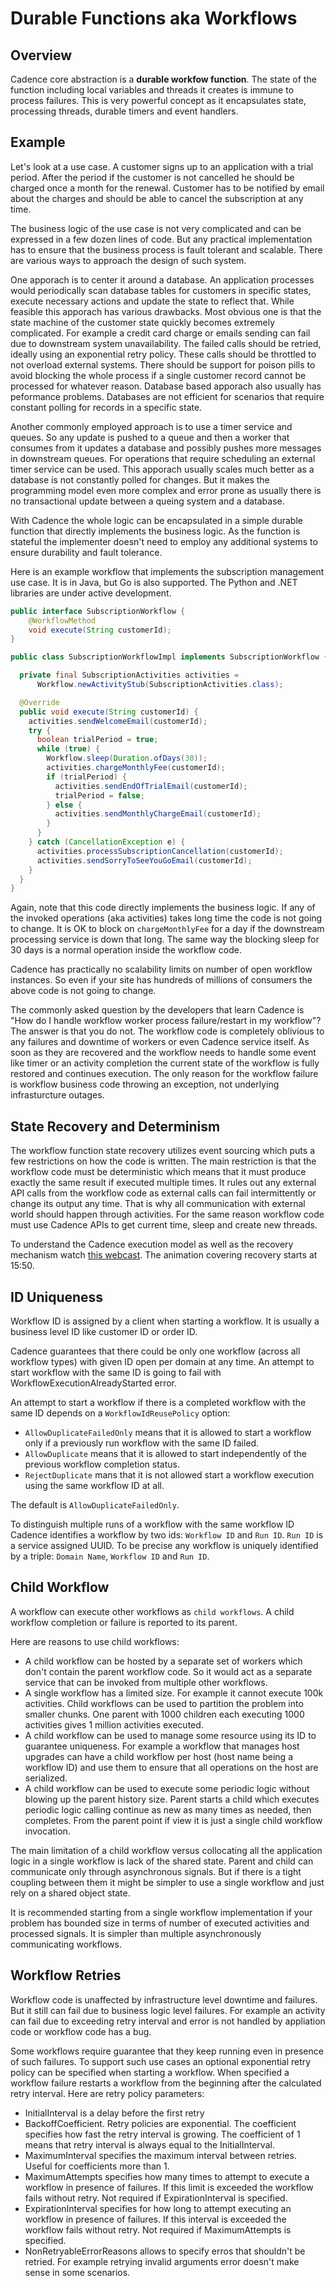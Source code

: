 # Durable Functions aka Workflows

## Overview

Cadence core abstraction is a **durable workfow function**. The state of the function including local variables and threads it creates is immune to process failures.
This is very powerful concept as it encapsulates state, processing threads, durable timers and event handlers.

## Example

Let's look at a use case. A customer signs up to an application with a trial period. After the period if the customer is not cancelled he should be charged once a month for the renewal. Customer has to be notified by email about the charges and should be able to cancel the subscription at any time.

The business logic of the use case is not very complicated and can be expressed in a few dozen lines of code. But any practical implementation has to ensure that the business process is fault tolerant and scalable. There are various ways to approach the design of such system.

One apporach is to center it around a database. An application processes would periodically scan database tables for customers in specific states, execute necessary actions and update the state to reflect that. While feasible this apporach has various drawbacks. Most obvious one is that the state machine of the customer state quickly becomes extremely complicated. For example a credit card charge or emails sending can fail due to downstream system unavailability. The failed calls should be retried, ideally using an exponential retry policy. These calls should be throttled to not overload external systems. There should be support for poison pills to avoid blocking the whole process if a single customer record cannot be processed for whatever reason. Database based apporach also usually has peformance problems. Databases are not efficient for scenarios that require constant polling for records in a specific state.

Another commonly employed approach is to use a timer service and queues. So any update is pushed to a queue and then a worker that consumes from it updates a database and possibly pushes more messages in downstream queues. For operations that require scheduling an external timer service can be used. This apporach usually scales much better as a database is not constantly polled for changes. But it makes the programming model even more complex and error prone as usually there is no transactional update between a queing system and a database.

With Cadence the whole logic can be encapsulated in a simple durable function that directly implements the business logic. As the function is stateful the implementer doesn't need to employ any additional systems to ensure durability and fault tolerance.

Here is an example workflow that implements the subscription management use case. It is in Java, but Go is also supported. The Python and .NET libraries are under active development.

```java
public interface SubscriptionWorkflow {
    @WorkflowMethod
    void execute(String customerId);
}

public class SubscriptionWorkflowImpl implements SubscriptionWorkflow {

  private final SubscriptionActivities activities =
      Workflow.newActivityStub(SubscriptionActivities.class);

  @Override
  public void execute(String customerId) {
    activities.sendWelcomeEmail(customerId);
    try {
      boolean trialPeriod = true;
      while (true) {
        Workflow.sleep(Duration.ofDays(30));
        activities.chargeMonthlyFee(customerId);
        if (trialPeriod) {
          activities.sendEndOfTrialEmail(customerId);
          trialPeriod = false;
        } else {
          activities.sendMonthlyChargeEmail(customerId);
        }
      }
    } catch (CancellationException e) {
      activities.processSubscriptionCancellation(customerId);
      activities.sendSorryToSeeYouGoEmail(customerId);
    }
  }
}
```
Again, note that this code directly implements the business logic. If any of the invoked operations (aka activities) takes long time the code is not going to change. It is OK to block on `chargeMonthlyFee` for a day if the downstream processing service is down that long. The same way the blocking sleep for 30 days is a normal operation inside the workflow code.

Cadence has practically no scalability limits on number of open workflow instances. So even if your site has hundreds of millions of consumers the above code is not going to change.

The commonly asked question by the developers that learn Cadence is "How do I handle workflow worker process failure/restart in my workflow"? The answer is that you do not. The workflow code is completely oblivious to any failures and downtime of workers or even Cadence service itself. As soon as they are recovered and the workflow needs to handle some event like timer or an activity completion the current state of the workflow is fully restored and continues execution. The only reason for the workflow failure is workflow business code throwing an exception, not underlying infrasturcture outages.

## State Recovery and Determinism

The workflow function state recovery utilizes event sourcing which puts a few restrictions on how the code is written. The main restriction is that the workflow code must be deterministic which means that it must produce exactly the same result if executed multiple times. It rules out any external API calls from the workflow code as external calls can fail intermittently or change its output any time. That is why all communication with external world should happen through activities. For the same reason workflow code must use Cadence APIs to get current time, sleep and create new threads.

To understand the Cadence execution model as well as the recovery mechanism watch [this webcast](https://youtu.be/qce_AqCkFys). The animation covering recovery starts at 15:50.

## ID Uniqueness

Workflow ID is assigned by a client when starting a workflow. It is usually a business level ID like customer ID or order ID.

Cadence guarantees that there could be only one workflow (across all workflow types) with given ID open per domain at any time. An attempt to start workflow with the same ID is going to fail with WorkflowExecutionAlreadyStarted error.

An attempt to start a workflow if there is a completed workflow with the same ID depends on a `WorkflowIdReusePolicy` option:

- `AllowDuplicateFailedOnly` means that it is allowed to start a workflow only if a previously run workflow with the same ID failed.
- `AllowDuplicate` means that it is allowed to start independently of the previous workflow completion status.
- `RejectDuplicate` mans that it is not allowed start a workflow execution using the same workflow ID at all.

The default is `AllowDuplicateFailedOnly`.

To distinguish multiple runs of a workflow with the same workflow ID Cadence identifies a workflow by two ids: `Workflow ID` and `Run ID`. `Run ID` is a service assigned UUID. To be precise any workflow is uniquely identified by a triple: `Domain Name`, `Workflow ID` and `Run ID`.

## Child Workflow

A workflow can execute other workflows as `child workflows`. A child workflow completion or failure is reported to its parent.

Here are reasons to use child workflows:

- A child workflow can be hosted by a separate set of workers which don't contain the parent workflow code. So it would act as a separate service that can be invoked from multiple other workflows.
- A single workflow has a limited size. For example it cannot execute 100k activities. Child workflows can be used to partition the problem into smaller chunks. One parent with 1000 children each executing 1000 activities gives 1 million activities executed.
- A child workflow can be used to manage some resource using its ID to guarantee uniqueness. For example a workflow that manages host upgrades can have a child workflow per host (host name being a workflow ID) and use them to ensure that all operations on the host are serialized.
- A child workflow can be used to execute some periodic logic without blowing up the parent history size. Parent starts a child which executes periodic logic calling continue as new as many times as needed, then completes. From the parent point if view it is just a single child workflow invocation.

The main limitation of a child workflow versus collocating all the application logic in a single workflow is lack of the shared state. Parent and child can communicate only through asynchronous signals. But if there is a tight coupling between them it might be simpler to use a single workflow and just rely on a shared object state.

It is recommended starting from a single workflow implementation if your problem has bounded size in terms of number of executed activities and processed signals. It is simpler than multiple asynchronously communicating workflows.

## Workflow Retries

Workflow code is unaffected by infrastructure level downtime and failures. But it still can fail due to business logic level failures. For example an activity can fail due to exceeding retry interval and error is not handled by appliation code or workflow code has a bug.

Some workflows require guarantee that they keep running even in presence of such failures. To support such use cases an optional exponential retry policy can be specified when starting a workflow. When specified a workflow failure restarts a workflow from the beginning after the calculated retry interval. Here are retry policy parameters:

- InitialInterval is a delay before the first retry
- BackoffCoefficient. Retry policies are exponential. The coefficient specifies how fast the retry interval is growing. The coefficient of 1 means that retry interval is always equal to the InitialInterval.
- MaximumInterval specifies the maximum interval between retries. Useful for coefficients more than 1.
- MaximumAttempts specifies how many times to attempt to execute a workflow in presence of failures. If this limit is exceeded the workflow fails without retry. Not required if ExpirationInterval is specified.
- ExpirationInterval specifies for how long to attempt executing an workflow in presence of failures. If this interval is exceeded the workflow fails without retry. Not required if MaximumAttempts is specified.
- NonRetryableErrorReasons allows to specify erros that shouldn't be retried. For example retrying invalid arguments error doesn't make sense in some scenarios.

